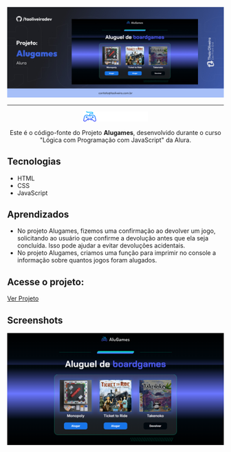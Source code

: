   <img src="img/print/capa-alugames-alura.jpg" alt="Capa do Projeto Alugames pela Alura">

<hr>

<p align="center"> <img src="img/logo.svg" alt="Logo do Site" width = "150" height = "auto"> </p>
<p align="center">Este é o código-fonte do Projeto <b>Alugames</b>, desenvolvido durante o curso "Lógica com Programação com JavaScript" da Alura. </p>

## Tecnologias

- HTML
- CSS
- JavaScript

## Aprendizados

- No projeto Alugames, fizemos uma confirmação ao devolver um jogo, solicitando ao usuário que confirme a devolução antes que ela seja concluída. Isso pode ajudar a evitar devoluções acidentais.
- No projeto Alugames, criamos uma função para imprimir no console a informação sobre quantos jogos foram alugados.

## Acesse o projeto:

<a href="https://taoliveira.com.br/alugames-alura/" target="_balank"> Ver Projeto</a>

## Screenshots

<img src="img/print/alugames-thais-oliveira-alura.png" alt="Print do Projeto Alugames pela Alura">
